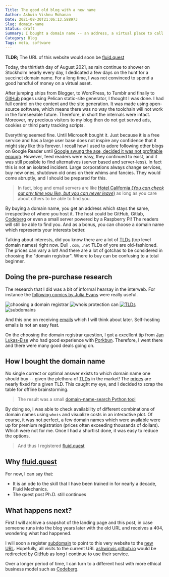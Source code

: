```yaml
---
Title: The good old blog with a new name
Author: Ashwin Vishnu Mohanan
Date: 2021-08-30T21:06:13.588973
Slug: domain-name
Status: draft
Summary: I bought a domain name -- an address, a virtual place to call it home. The what, the how, the why and all those details for the curious.
Category: Blog
Tags: meta, software
---
```


**TLDR;** The URL of this website would soon be [fluid.quest][blog]

Today, the thirtieth day of August 2021, as rain continue to shower on
Stockholm nearly every day, I dedicated a few days on the hunt for a succinct
domain name. For a long time, I was not convinced to spend a good handful of
money on a virtual asset.

After jumping ships from Blogger, to WordPress, to Tumblr and finally to
[GitHub][GitHub] pages using Pelican static-site generator, I thought I was
done. I had full control on the content and the site generation. It was made
using open-source software, which means there was no way the toolchain will not
work in the foreseeable future. Therefore, in short the internals were intact.
Moreover, my precious visitors to my blog then do not get served ads, cookies
or third party tracking scripts.

Everything seemed fine. Until Microsoft bought it. Just because it is a free
service and has a large user base does not inspire any confidence that it might
stay like this forever. I recall how I used to adore following other blogs on
Google Reader until [Google swung the axe, decided it was not profitable
enough](https://killedbygoogle.com/). However, feed readers were easy, they
continued to exist, and it was still possible to find alternatives (server based
and server-less). In fact this is not an isolated incident. Large corporations
always change services, buy new ones, shutdown old ones on their whims and
fancies. They would come abruptly, and I should be prepared for this.

> In fact, blog and email servers are like
> [Hotel California (*You can check out any time you like, but you can never leave*)][california]
> as long as you care about others to be able to find you.

By buying a domain name, you get an address which stays the same,
irrespective of where you host it. The host could be GitHub, Gitlab,
[Codeberg][codeberg] or even a small server powered by a Raspberry Pi!
The readers will still be able to find you. And as a bonus, you can choose a
domain name which represents your interests better.

Talking about interests, did you know there are a lot of [TLDs][TLDs] (top
level domain names) right now. Dull `.com`, `.net` TLDs of yore are old-fashioned.
The prices can vary a lot! And there are a lot of gotchas to be considered in choosing
the "domain registrar". Where to buy can be confusing to a total beginner.

## Doing the pre-purchase research 

The research that I did was a bit of informal hearsay in the interweb. For instance the [following comics by Julia Evans][b0rk] were really useful.

![choosing a domain registrar](https://wizardzines.com/comics/registrar/registrar.png)
![whois protection can](https://wizardzines.com/comics/domain-privacy/domain-privacy.png)
[![TLDs](https://wizardzines.com/comics/tld/tld.png)][TLDs]
![subdomains](https://wizardzines.com/comics/subdomains/subdomains.png)

And this one on receiving
[emails](https://wizardzines.com/comics/receiving-email/) which I will think
about later. Self-hosting emails is not an easy feat.

On the choosing the domain registrar question, I got a excellent tip from
[Jan Lukas-Else](https://jlelse.blog/dev/free-website) who had good experience
with [Porkbun][Porkbun]. Therefore, I went there and there were many good deals
going on.

## How I bought the domain name

No single correct or optimal answer exists to which domain name one should buy
-- given the plethora of [TLDs][TLDs] in the market! The [prices][prices] are
nearly fixed for a given TLD. This caught my eye, and I decided to scrap the
table for offline brainstorming.

> The result was a small [domain-name-search Python tool](https://codeberg.org/ashwinvis/domain-name-search)

By doing so, I was able to check availability of different combinations of
domain names using `whois` and visualize costs in an interactive plot. Of
course, it was not perfect, a few domain names which were available were up for
premium registration (prices often exceeding thousands of dollars). Which were
not for me.  Once I had a shortlist done, it was easy to reduce the options.

> And thus I registered [fluid.quest][blog]

## Why [fluid.quest][blog]

For now, I can say that:

- It is an ode to the skill that I have been trained in for nearly a decade, Fluid Mechanics.
- The quest post Ph.D. still continues

## What happens next?

First I will archive a snapshot of the landing page and this post, in case
someone runs into the blog years later with the old URL and receives a 404,
wondering what had happened.

I will soon a register [subdomain][subdomain] to point to this very website to
the [new URL][blog]. Hopefully, all visits to the current URL
[ashwinvis.github.io](https://ashwinvis.github.io) would be redirected by
[GitHub][GitHub] as long I continue to use their service.

Over a longer period of time, I can turn to a different host with more ethical
business model such as [Codeberg][codeberg].

[blog]: https://fluid.quest
[GitHub]: https://pages.github.com/
[subdomain]: https://docs.github.com/en/pages/configuring-a-custom-domain-for-your-github-pages-site/about-custom-domains-and-github-pages 
[codeberg]: https://codeberg.page/
[TLDs]:https://en.wikipedia.org/wiki/List_of_Internet_top-level_domains 
[california]: https://genius.com/37517]
[b0rk]: https://wizardzines.com
[Porkbun]: https://porkbun.com
[prices]: https://porkbun.com/products/domains
